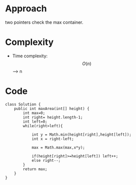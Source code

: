 # Approach
two pointers check the max container. 

# Complexity
- Time complexity:
$$O(n)$$ --> n

# Code
```
class Solution {
    public int maxArea(int[] height) {
        int max=0;
        int right= height.length-1;
        int left=0;
        while(right>left){

            int y = Math.min(height[right],height[left]);
            int x = right-left;

            max = Math.max(max,x*y);

            if(height[right]>=height[left]) left++;
            else right--;
        }
        return max;
    }
}
```